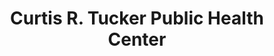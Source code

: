 ---
layout: base
permalink: locations/{{ California | slug }}/{{ Inglewood | slug }}/{{ Curtis R. Tucker Public Health Center | punc | slug }}/
tags: locations
title: Curtis R. Tucker Public Health Center
---